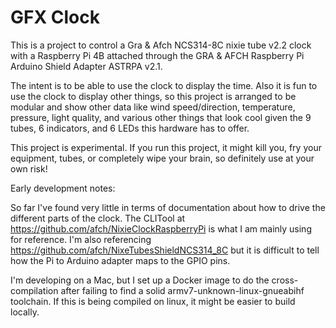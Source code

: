 GFX Clock
=========

This is a project to control a Gra & Afch NCS314-8C nixie tube v2.2 clock 
with a Raspberry Pi 4B attached through the GRA & AFCH Raspberry Pi Arduino
Shield Adapter ASTRPA v2.1.

The intent is to be able to use the clock to display the time. Also it is fun to use
the clock to display other things, so this project is arranged to be modular and
show other data like wind speed/direction, temperature, pressure, light quality,
and various other things that look cool given the 9 tubes, 6 indicators, and 6 LEDs
this hardware has to offer.

This project is experimental. If you run this project, it might kill you, fry your
equipment, tubes, or completely wipe your brain, so definitely use at your own risk!

Early development notes:

So far I've found very little in terms of documentation about how to drive
the different parts of the clock. The CLITool at https://github.com/afch/NixieClockRaspberryPi
is what I am mainly using for reference. I'm also referencing https://github.com/afch/NixeTubesShieldNCS314_8C
but it is difficult to tell how the Pi to Arduino adapter maps to the GPIO pins.

I'm developing on a Mac, but I set up a Docker image to do the cross-compilation
after failing to find a solid armv7-unknown-linux-gnueabihf toolchain. If this is being compiled on linux,
it might be easier to build locally.
